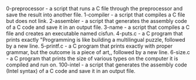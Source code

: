 0-preprocessor - a script that runs a C file through the preprocessor and save the result into another file.
1-compiler -  a script that compiles a C file but does not link.
2-assembler - a script that generates the assembly code of a C code and save it in an output file.
3-name - a script that compiles a C file and creates an executable named cisfun.
4-puts.c - a C program that prints exactly "Programming is like building a multilingual puzzle, followed by a new line.
5-printf.c - a C program that prints exactly with proper grammar, but the outcome is a piece of art,, followed by a new line.
6-size.c - a C program that prints the size of various types on the computer it is compiled and run on.
100-intel - a script that generates the assembly code (Intel syntax) of a C code and save it in an output file.
